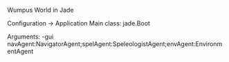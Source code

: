 Wumpus World in Jade

Configuration -> Application
Main class:
jade.Boot

Arguments:
-gui navAgent:NavigatorAgent;spelAgent:SpeleologistAgent;envAgent:EnvironmentAgent

